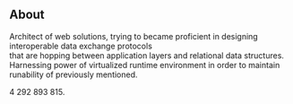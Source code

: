 ## About

Architect of web solutions, trying to became proficient in designing interoperable data exchange protocols  
that are hopping between application layers and relational data structures.    
Harnessing power of virtualized runtime environment in order to maintain runability of previously mentioned.

4 292 893 815.

<!--
**SzymonLegowski/SzymonLegowski** is a ✨ _special_ ✨ repository because its `README.md` (this file) appears on your GitHub profile.

Here are some ideas to get you started:

- 🔭 I’m currently working on ...
- 🌱 I’m currently learning ...
- 👯 I’m looking to collaborate on ...
- 🤔 I’m looking for help with ...
- 💬 Ask me about ...
- 📫 How to reach me: ...
- 😄 Pronouns: ...
- ⚡ Fun fact: ...
-->
